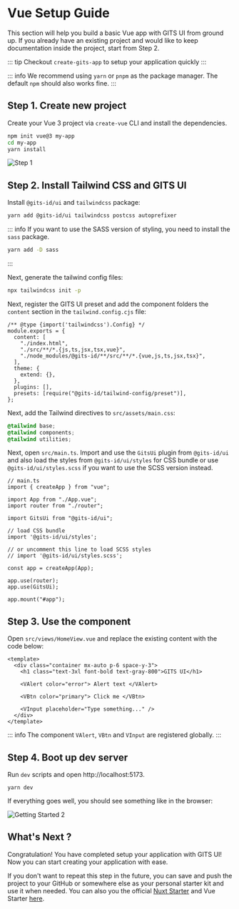 # Vue Setup Guide

This section will help you build a basic Vue app with GITS UI from ground up. If you already have an existing project and would like to keep documentation inside the project, start from Step 2.

::: tip
Checkout `create-gits-app` to setup your application quickly
:::

::: info
We recommend using `yarn` or `pnpm` as the package manager. The default `npm` should also works fine.
:::

## Step 1. Create new project

Create your Vue 3 project via `create-vue` CLI and install the dependencies.

```bash
npm init vue@3 my-app
cd my-app
yarn install
```

![Step 1](/getting-started-1.png)

## Step 2. Install Tailwind CSS and GITS UI

Install `@gits-id/ui` and `tailwindcss` package:

```bash
yarn add @gits-id/ui tailwindcss postcss autoprefixer
```

::: info
If you want to use the SASS version of styling, you need to install the `sass` package.

```bash
yarn add -D sass
```

:::

Next, generate the tailwind config files:

```bash
npx tailwindcss init -p
```

Next, register the GITS UI preset and add the component folders the `content` section in the `tailwind.config.cjs` file:

```js{6,12}
/** @type {import('tailwindcss').Config} */
module.exports = {
  content: [
    "./index.html",
    "./src/**/*.{js,ts,jsx,tsx,vue}",
    "./node_modules/@gits-id/**/src/**/*.{vue,js,ts,jsx,tsx}",
  ],
  theme: {
    extend: {},
  },
  plugins: [],
  presets: [require("@gits-id/tailwind-config/preset")],
};
```

Next, add the Tailwind directives to `src/assets/main.css`:

```css
@tailwind base;
@tailwind components;
@tailwind utilities;
```

Next, open `src/main.ts`. Import and use the `GitsUi` plugin from `@gits-id/ui` and also load the styles from `@gits-id/ui/styles` for CSS bundle or use `@gits-id/ui/styles.scss` if you want to use the SCSS version instead.

```ts{7,10}
// main.ts
import { createApp } from "vue";

import App from "./App.vue";
import router from "./router";

import GitsUi from "@gits-id/ui";

// load CSS bundle
import '@gits-id/ui/styles';

// or uncomment this line to load SCSS styles
// import '@gits-id/ui/styles.scss';

const app = createApp(App);

app.use(router);
app.use(GitsUi);

app.mount("#app");
```

## Step 3. Use the component

Open `src/views/HomeView.vue` and replace the existing content with the code below:

```vue
<template>
  <div class="container mx-auto p-6 space-y-3">
    <h1 class="text-3xl font-bold text-gray-800">GITS UI</h1>

    <VAlert color="error"> Alert text </VAlert>

    <VBtn color="primary"> Click me </VBtn>

    <VInput placeholder="Type something..." />
  </div>
</template>
```

::: info
The component `VAlert`, `VBtn` and `VInput` are registered globally.
:::

## Step 4. Boot up dev server

Run `dev` scripts and open http://localhost:5173.

```
yarn dev
```

If everything goes well, you should see something like in the browser:

![Getting Started 2](/getting-started-2.png)

## What's Next ?

Congratulation! You have completed setup your application with GITS UI! Now you can start creating your application with ease.

If you don't want to repeat this step in the future, you can save and push the project to your GitHub or somewhere else as your personal starter kit and use it when needed. You can also you the official [Nuxt Starter](https://github.com/gitsindonesia/nuxt-starter) and Vue Starter [here](https://github.com/gitsindonesia/ui-component/tree/main/starter/vue).
